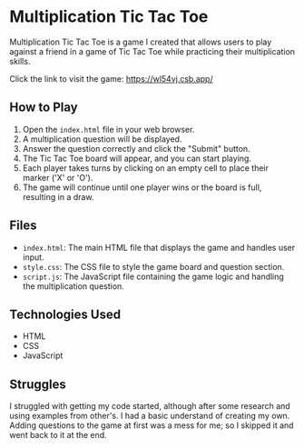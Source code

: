 # Multiplication Tic Tac Toe


Multiplication Tic Tac Toe is a game I created that allows users to play against a friend in a game of Tic Tac Toe while practicing their multiplication skills.

Click the link to visit the game:
https://wl54vj.csb.app/

## How to Play

1. Open the `index.html` file in your web browser.
2. A multiplication question will be displayed.
3. Answer the question correctly and click the "Submit" button.
4. The Tic Tac Toe board will appear, and you can start playing.
5. Each player takes turns by clicking on an empty cell to place their marker ('X' or 'O').
6. The game will continue until one player wins or the board is full, resulting in a draw.

## Files

- `index.html`: The main HTML file that displays the game and handles user input.
- `style.css`: The CSS file to style the game board and question section.
- `script.js`: The JavaScript file containing the game logic and handling the multiplication question.

## Technologies Used

- HTML
- CSS
- JavaScript

## Struggles
I struggled with getting my code started, although after some research and using examples from other's. I had a basic understand of creating my own. Adding questions to the game at first was a mess for me; so I skipped it and went back to it at the end.